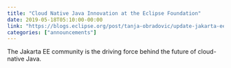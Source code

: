 ```yaml
---
title: "Cloud Native Java Innovation at the Eclipse Foundation"
date: 2019-05-18T05:10:00-00:00
link: "https://blogs.eclipse.org/post/tanja-obradovic/update-jakarta-ee-community-may-2019"
categories: ["announcements"]
---
```


The Jakarta EE community is the driving force behind the future of cloud-native Java.
